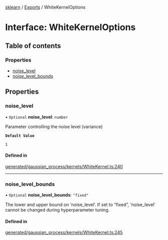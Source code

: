 [sklearn](../readme.md) / [Exports](../modules.md) / WhiteKernelOptions

# Interface: WhiteKernelOptions

## Table of contents

### Properties

- [noise\_level](WhiteKernelOptions.md#noise_level)
- [noise\_level\_bounds](WhiteKernelOptions.md#noise_level_bounds)

## Properties

### noise\_level

• `Optional` **noise\_level**: `number`

Parameter controlling the noise level (variance)

**`Default Value`**

`1`

#### Defined in

[generated/gaussian_process/kernels/WhiteKernel.ts:240](https://github.com/transitive-bullshit/scikit-learn-ts/blob/367336a/packages/sklearn/src/generated/gaussian_process/kernels/WhiteKernel.ts#L240)

___

### noise\_level\_bounds

• `Optional` **noise\_level\_bounds**: ``"fixed"``

The lower and upper bound on ‘noise\_level’. If set to “fixed”, ‘noise\_level’ cannot be changed during hyperparameter tuning.

#### Defined in

[generated/gaussian_process/kernels/WhiteKernel.ts:245](https://github.com/transitive-bullshit/scikit-learn-ts/blob/367336a/packages/sklearn/src/generated/gaussian_process/kernels/WhiteKernel.ts#L245)
